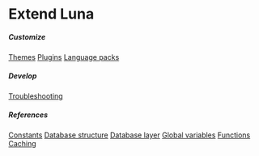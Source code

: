 # Extend Luna
<div class="row">
    <div class="col-6 col-md-4">
        <div class="list-group">
            <h5 class="list-group-header"><i class="fal fa-fw fa-paint-brush"></i> Customize</h5>
            <a class="list-group-item" href="themes">Themes</a>
            <a class="list-group-item" href="plugins">Plugins</a>
            <a class="list-group-item" href="translations">Language packs</a>
        </div>
    </div>
    <div class="col-6 col-md-4">
        <div class="list-group">
            <h5 class="list-group-header"><i class="fal fa-fw fa-wrench"></i> Develop</h5>
            <a class="list-group-item" href="troubleshooting">Troubleshooting</a>
        </div>
    </div>
    <div class="col-6 col-md-4">
        <div class="list-group">
            <h5 class="list-group-header"><i class="fal fa-fw fa-bookmark"></i> References</h5>
            <a class="list-group-item" href="constants">Constants</a>
            <a class="list-group-item" href="dbstructure">Database structure</a>
            <a class="list-group-item" href="dblayer">Database layer</a>
            <a class="list-group-item" href="variables">Global variables</a>
            <a class="list-group-item" href="functions">Functions</a>
            <a class="list-group-item" href="caching">Caching</a>
        </div>
    </div>
</div>